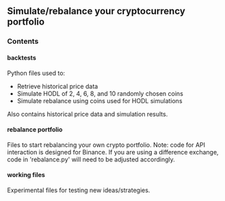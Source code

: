 ## Simulate/rebalance your cryptocurrency portfolio


### Contents

#### backtests
Python files used to:
* Retrieve historical price data
* Simulate HODL of 2, 4, 6, 8, and 10 randomly chosen coins
* Simulate rebalance using coins used for HODL simulations

Also contains historical price data and simulation results.

#### rebalance portfolio
Files to start rebalancing your own crypto portfolio.  Note: code for API interaction
is designed for Binance.  If you are using a difference exchange, code in 'rebalance.py'
will need to be adjusted accordingly.


#### working files
Experimental files for testing new ideas/strategies.
